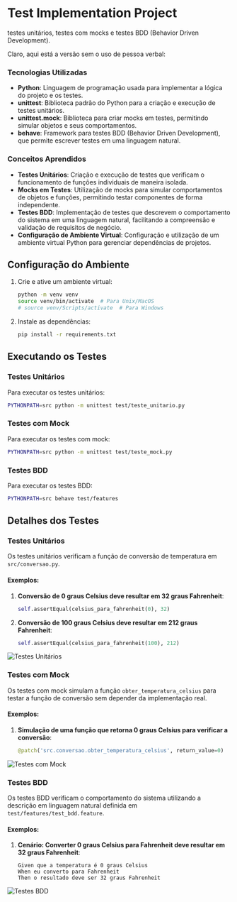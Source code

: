 # Test Implementation Project

testes unitários, testes com mocks e testes BDD (Behavior Driven Development).

Claro, aqui está a versão sem o uso de pessoa verbal:

### Tecnologias Utilizadas

- **Python**: Linguagem de programação usada para implementar a lógica do projeto e os testes.
- **unittest**: Biblioteca padrão do Python para a criação e execução de testes unitários.
- **unittest.mock**: Biblioteca para criar mocks em testes, permitindo simular objetos e seus comportamentos.
- **behave**: Framework para testes BDD (Behavior Driven Development), que permite escrever testes em uma linguagem natural.

### Conceitos Aprendidos

- **Testes Unitários**: Criação e execução de testes que verificam o funcionamento de funções individuais de maneira isolada.
- **Mocks em Testes**: Utilização de mocks para simular comportamentos de objetos e funções, permitindo testar componentes de forma independente.
- **Testes BDD**: Implementação de testes que descrevem o comportamento do sistema em uma linguagem natural, facilitando a compreensão e validação de requisitos de negócio.
- **Configuração de Ambiente Virtual**: Configuração e utilização de um ambiente virtual Python para gerenciar dependências de projetos.

## Configuração do Ambiente


1. Crie e ative um ambiente virtual:
    ```bash
    python -m venv venv
    source venv/bin/activate  # Para Unix/MacOS
    # source venv/Scripts/activate  # Para Windows
    ```

2. Instale as dependências:
    ```bash
    pip install -r requirements.txt
    ```

## Executando os Testes

### Testes Unitários



Para executar os testes unitários:
```bash
PYTHONPATH=src python -m unittest test/teste_unitario.py
```

### Testes com Mock



Para executar os testes com mock:
```bash
PYTHONPATH=src python -m unittest test/teste_mock.py
```

### Testes BDD



Para executar os testes BDD:
```bash
PYTHONPATH=src behave test/features
```

## Detalhes dos Testes

### Testes Unitários

Os testes unitários verificam a função de conversão de temperatura em `src/conversao.py`.

#### Exemplos:

1. **Conversão de 0 graus Celsius deve resultar em 32 graus Fahrenheit**:
    ```python
    self.assertEqual(celsius_para_fahrenheit(0), 32)
    ```

2. **Conversão de 100 graus Celsius deve resultar em 212 graus Fahrenheit**:
    ```python
    self.assertEqual(celsius_para_fahrenheit(100), 212)
    ```

![Testes Unitários](utils/Screenshot_2024-05-22_at_10.28.43.png)

### Testes com Mock

Os testes com mock simulam a função `obter_temperatura_celsius` para testar a função de conversão sem depender da implementação real.

#### Exemplos:

1. **Simulação de uma função que retorna 0 graus Celsius para verificar a conversão**:
    ```python
    @patch('src.conversao.obter_temperatura_celsius', return_value=0)
    ```

![Testes com Mock](path/to/utils/Screenshot_2024-05-22_at_10.29.50.png)

### Testes BDD

Os testes BDD verificam o comportamento do sistema utilizando a descrição em linguagem natural definida em `test/features/test_bdd.feature`.

#### Exemplos:

1. **Cenário: Converter 0 graus Celsius para Fahrenheit deve resultar em 32 graus Fahrenheit**:
    ```gherkin
    Given que a temperatura é 0 graus Celsius
    When eu converto para Fahrenheit
    Then o resultado deve ser 32 graus Fahrenheit
    ```

![Testes BDD](utils/Screenshot_2024-05-22_at_10.46.26.png)

